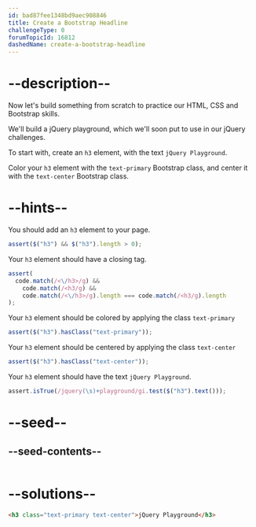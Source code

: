 ```yaml
---
id: bad87fee1348bd9aec908846
title: Create a Bootstrap Headline
challengeType: 0
forumTopicId: 16812
dashedName: create-a-bootstrap-headline
---
```


# --description--

Now let's build something from scratch to practice our HTML, CSS and Bootstrap skills.

We'll build a jQuery playground, which we'll soon put to use in our jQuery challenges.

To start with, create an `h3` element, with the text `jQuery Playground`.

Color your `h3` element with the `text-primary` Bootstrap class, and center it with the `text-center` Bootstrap class.

# --hints--

You should add an `h3` element to your page.

```js
assert($("h3") && $("h3").length > 0);
```

Your `h3` element should have a closing tag.

```js
assert(
  code.match(/<\/h3>/g) &&
    code.match(/<h3/g) &&
    code.match(/<\/h3>/g).length === code.match(/<h3/g).length
);
```

Your `h3` element should be colored by applying the class `text-primary`

```js
assert($("h3").hasClass("text-primary"));
```

Your `h3` element should be centered by applying the class `text-center`

```js
assert($("h3").hasClass("text-center"));
```

Your `h3` element should have the text `jQuery Playground`.

```js
assert.isTrue(/jquery(\s)+playground/gi.test($("h3").text()));
```

# --seed--

## --seed-contents--

```html

```

# --solutions--

```html
<h3 class="text-primary text-center">jQuery Playground</h3>
```
